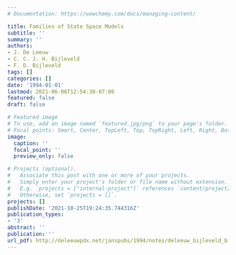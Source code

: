 ```yaml
---
# Documentation: https://wowchemy.com/docs/managing-content/

title: Families of State Space Models
subtitle: ''
summary: ''
authors:
- J. De Leeuw
- C. C. J. H. Bijleveld
- F. D. Bijleveld
tags: []
categories: []
date: '1994-01-01'
lastmod: 2021-06-06T12:54:30-07:00
featured: false
draft: false

# Featured image
# To use, add an image named `featured.jpg/png` to your page's folder.
# Focal points: Smart, Center, TopLeft, Top, TopRight, Left, Right, BottomLeft, Bottom, BottomRight.
image:
  caption: ''
  focal_point: ''
  preview_only: false

# Projects (optional).
#   Associate this post with one or more of your projects.
#   Simply enter your project's folder or file name without extension.
#   E.g. `projects = ["internal-project"]` references `content/project/deep-learning/index.md`.
#   Otherwise, set `projects = []`.
projects: []
publishDate: '2021-10-25T19:24:35.744316Z'
publication_types:
- '3'
abstract: ''
publication: ''
url_pdf: http://deleeuwpdx.net/janspubs/1994/notes/deleeuw_bijleveld_bijleveld_U_94.pdf
---
```

